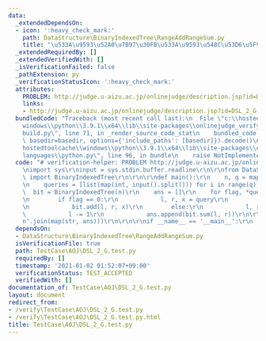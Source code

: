```yaml
---
data:
  _extendedDependsOn:
  - icon: ':heavy_check_mark:'
    path: DataStructure\BinaryIndexedTree\RangeAddRangeSum.py
    title: "\u533A\u9593\u52A0\u7B97\u30FB\u533A\u9593\u548C\u53D6\u5F97"
  _extendedRequiredBy: []
  _extendedVerifiedWith: []
  _isVerificationFailed: false
  _pathExtension: py
  _verificationStatusIcon: ':heavy_check_mark:'
  attributes:
    PROBLEM: http://judge.u-aizu.ac.jp/onlinejudge/description.jsp?id=DSL_2_G
    links:
    - http://judge.u-aizu.ac.jp/onlinejudge/description.jsp?id=DSL_2_G
  bundledCode: "Traceback (most recent call last):\n  File \"c:\\hostedtoolcache\\\
    windows\\python\\3.9.1\\x64\\lib\\site-packages\\onlinejudge_verify\\documentation\\\
    build.py\", line 71, in _render_source_code_stat\n    bundled_code = language.bundle(stat.path,\
    \ basedir=basedir, options={'include_paths': [basedir]}).decode()\n  File \"c:\\\
    hostedtoolcache\\windows\\python\\3.9.1\\x64\\lib\\site-packages\\onlinejudge_verify\\\
    languages\\python.py\", line 96, in bundle\n    raise NotImplementedError\nNotImplementedError\n"
  code: "# verification-helper: PROBLEM http://judge.u-aizu.ac.jp/onlinejudge/description.jsp?id=DSL_2_G\r\
    \nimport sys\r\ninput = sys.stdin.buffer.readline\r\n\r\nfrom DataStructure.BinaryIndexedTree.RangeAddRangeSum\
    \ import BinaryIndexedTree\r\n\r\n\r\ndef main():\r\n    n, q = map(int, input().split())\r\
    \n    queries = [list(map(int, input().split())) for i in range(q)]\r\n\r\n  \
    \  bit = BinaryIndexedTree(n)\r\n    ans = []\r\n    for flag, *query in queries:\r\
    \n        if flag == 0:\r\n            l, r, x = query\r\n            l -= 1\r\
    \n            bit.add(l, r, x)\r\n        else:\r\n            l, r = query\r\n\
    \            l -= 1\r\n            ans.append(bit.sum(l, r))\r\n\r\n    print('\\\
    n'.join(map(str, ans)))\r\n\r\n\r\nif __name__ == '__main__':\r\n    main()\r\n"
  dependsOn:
  - DataStructure\BinaryIndexedTree\RangeAddRangeSum.py
  isVerificationFile: true
  path: TestCase\AOJ\DSL_2_G.test.py
  requiredBy: []
  timestamp: '2021-01-02 01:52:07+09:00'
  verificationStatus: TEST_ACCEPTED
  verifiedWith: []
documentation_of: TestCase\AOJ\DSL_2_G.test.py
layout: document
redirect_from:
- /verify\TestCase\AOJ\DSL_2_G.test.py
- /verify\TestCase\AOJ\DSL_2_G.test.py.html
title: TestCase\AOJ\DSL_2_G.test.py
---
```

